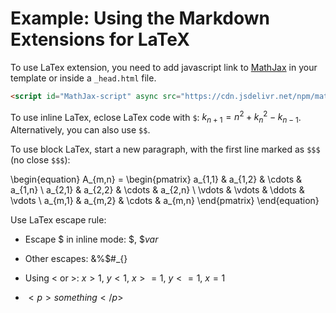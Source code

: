 # Example: Using the Markdown Extensions for LaTeX

<script id="MathJax-script" async src="https://cdn.jsdelivr.net/npm/mathjax@3.0.1/es5/tex-mml-chtml.js"></script>

To use LaTex extension, you need to add javascript
link to [MathJax](http://www.mathjax.org/) in
your template or inside a `_head.html` file.

```html
<script id="MathJax-script" async src="https://cdn.jsdelivr.net/npm/mathjax@3.0.1/es5/tex-mml-chtml.js"></script>
```

To use inline LaTex, eclose LaTex code with `$`:
$k_{n+1} = n^2 + k_n^2 - k_{n-1}$. Alternatively,
you can also use `$$`.

To use block LaTex, start a new paragraph, with
the first line marked as `$$$` (no close `$$$`):

\begin{equation}
A_{m,n} =
 \begin{pmatrix}
  a_{1,1} & a_{1,2} & \cdots & a_{1,n} \\
  a_{2,1} & a_{2,2} & \cdots & a_{2,n} \\
  \vdots  & \vdots  & \ddots & \vdots  \\
  a_{m,1} & a_{m,2} & \cdots & a_{m,n}
 \end{pmatrix}
\end{equation}

Use LaTex escape rule:

* Escape $ in inline mode: $\$$, $\$var$

* Other escapes: $\& \% \$ \# \_ \{ \}$

* Using < or >: $x > 1$, $y < 1$, $x >= 1$,
$y <= 1$, $x = 1$

* $<p>something</p>$


